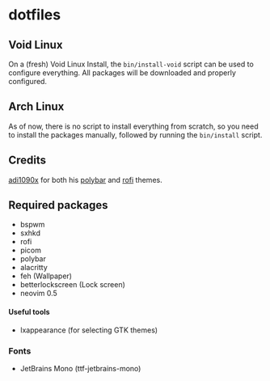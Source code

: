# dotfiles

## Void Linux
On a (fresh) Void Linux Install, the `bin/install-void` script can be used to configure everything. All packages will be downloaded and properly configured.

## Arch Linux
As of now, there is no script to install everything from scratch, so you need to install the packages manually, followed by running the `bin/install` script.

## Credits
[adi1090x](https://github.com/adi1090x) for both his [polybar](https://github.com/adi1090x/polybar-themes) and [rofi](https://github.com/adi1090x/rofi) themes.

## Required packages
- bspwm
- sxhkd
- rofi
- picom
- polybar
- alacritty
- feh (Wallpaper)
- betterlockscreen (Lock screen)
- neovim 0.5

#### Useful tools
- lxappearance (for selecting GTK themes)

### Fonts
- JetBrains Mono (ttf-jetbrains-mono)
